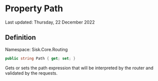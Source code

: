 # Property Path
Last updated: Thursday, 22 December 2022

## Definition
Namespace: Sisk.Core.Routing

```csharp
public string Path { get; set; }
```

Gets or sets the path expression that will be interpreted by the router and validated by the requests.

